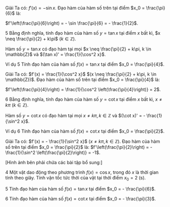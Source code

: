 Giải
Ta có: $f'(x) = - \sin x$.
Đạo hàm của hàm số trên tại điểm $x_0 = \frac{\pi}{6}$ là:

$f'\left(\frac{\pi}{6}\right) = - \sin \frac{\pi}{6} = - \frac{1}{2}$.

5 Bằng định nghĩa, tính đạo hàm của hàm số $y = \tan x$ tại điểm $x$ bất kì, $x \neq \frac{\pi}{2} + k\pi$ $(k \in \mathbb{Z})$.

Hàm số $y = \tan x$ có đạo hàm tại mọi $x \neq \frac{\pi}{2} + k\pi, k \in \mathbb{Z}$ và $(\tan x)' = \frac{1}{\cos^2 x}$.

Ví dụ 5 Tính đạo hàm của hàm số $f(x) = \tan x$ tại điểm $x_0 = \frac{\pi}{4}$.

Giải
Ta có: $f'(x) = \frac{1}{\cos^2 x}$ $(x \neq \frac{\pi}{2} + k\pi, k \in \mathbb{Z})$.
Đạo hàm của hàm số trên tại điểm $x_0 = \frac{\pi}{4}$ là:

$f'\left(\frac{\pi}{4}\right) = \frac{1}{\cos^2 \left(\frac{\pi}{4}\right)} = 2$.

6 Bằng định nghĩa, tính đạo hàm của hàm số $y = \cot x$ tại điểm $x$ bất kì, $x \neq k\pi$ $(k \in \mathbb{Z})$.

Hàm số $y = \cot x$ có đạo hàm tại mọi $x \neq k\pi, k \in \mathbb{Z}$ và $(\cot x)' = - \frac{1}{\sin^2 x}$.

Ví dụ 6 Tính đạo hàm của hàm số $f(x) = \cot x$ tại điểm $x_0 = \frac{\pi}{2}$.

Giải
Ta có: $f'(x) = - \frac{1}{\sin^2 x}$ $(x \neq k\pi, k \in \mathbb{Z})$.
Đạo hàm của hàm số trên tại điểm $x_0 = \frac{\pi}{2}$ là: $f'\left(\frac{\pi}{2}\right) = - \frac{1}{\sin^2 \left(\frac{\pi}{2}\right)} = -1$.

[Hình ảnh bên phải chứa các bài tập bổ sung:]

4 Một vật dao động theo phương trình $f(x) = \cos x$, trong đó $x$ là thời gian tính theo giây. Tính vận tốc tức thời của vật tại thời điểm $x_0 = 2$ (s).

5 Tính đạo hàm của hàm số $f(x) = \tan x$ tại điểm $x_0 = - \frac{\pi}{6}$.

6 Tính đạo hàm của hàm số $f(x) = \cot x$ tại điểm $x_0 = - \frac{\pi}{3}$.
